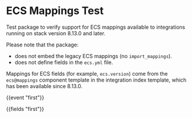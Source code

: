 # ECS Mappings Test

Test package to verify support for ECS mappings available to integrations running on stack version 8.13.0 and later.

Please note that the package:

- does not embed the legacy ECS mappings (no `import_mappings`).
- does not define fields in the `ecs.yml` file. 

Mappings for ECS fields (for example, `ecs.version`) come from the `ecs@mappings` component template in the integration index template, which has been available since 8.13.0. 

{{event "first"}}

{{fields "first"}}
